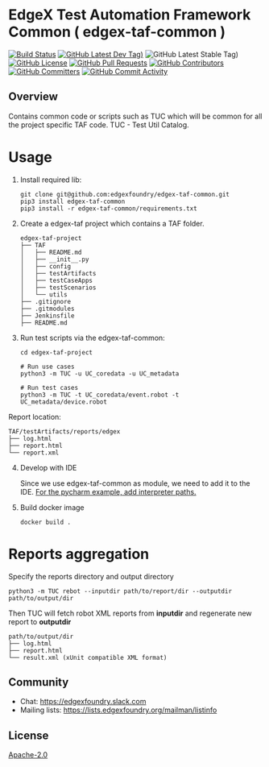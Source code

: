 <!--

 Copyright (C) 2019 Intel Corporation
 Copyright (C) 2019 IOTech Ltd
 SPDX-License-Identifier: Apache-2.0

-->

# EdgeX Test Automation Framework Common ( edgex-taf-common )
[![Build Status](https://jenkins.edgexfoundry.org/view/EdgeX%20Foundry%20Project/job/edgexfoundry/job/edgex-taf-common/job/master/badge/icon)](https://jenkins.edgexfoundry.org/view/EdgeX%20Foundry%20Project/job/edgexfoundry/job/edgex-taf-common/job/master/) [![GitHub Latest Dev Tag)](https://img.shields.io/github/v/tag/edgexfoundry/edgex-taf-common?include_prereleases&sort=semver&label=latest-dev)](https://github.com/edgexfoundry/edgex-taf-common/tags) ![GitHub Latest Stable Tag)](https://img.shields.io/github/v/tag/edgexfoundry/edgex-taf-common?sort=semver&label=latest-stable) [![GitHub License](https://img.shields.io/github/license/edgexfoundry/edgex-taf-common)](https://choosealicense.com/licenses/apache-2.0/) [![GitHub Pull Requests](https://img.shields.io/github/issues-pr-raw/edgexfoundry/edgex-taf-common)](https://github.com/edgexfoundry/edgex-taf-common/pulls) [![GitHub Contributors](https://img.shields.io/github/contributors/edgexfoundry/edgex-taf-common)](https://github.com/edgexfoundry/edgex-taf-common/contributors) [![GitHub Committers](https://img.shields.io/badge/team-committers-green)](https://github.com/orgs/edgexfoundry/teams/edgex-taf-committers/members) [![GitHub Commit Activity](https://img.shields.io/github/commit-activity/m/edgexfoundry/edgex-taf-common)](https://github.com/edgexfoundry/edgex-taf-common/commits)

## Overview
Contains common code or scripts such as TUC which will be common for all the project specific TAF code.
TUC - Test Util Catalog.

# Usage

1. Install required lib:
    ```shell script
    git clone git@github.com:edgexfoundry/edgex-taf-common.git
    pip3 install edgex-taf-common
    pip3 install -r edgex-taf-common/requirements.txt
    ```

2. Create a edgex-taf project which contains a TAF folder.

    ```
    edgex-taf-project
    ├── TAF
    │   ├── README.md
    │   ├── __init__.py
    │   ├── config
    │   ├── testArtifacts
    │   ├── testCaseApps
    │   ├── testScenarios
    │   └── utils
    ├── .gitignore
    ├── .gitmodules
    ├── Jenkinsfile
    ├── README.md
    ```
   
3. Run test scripts via the edgex-taf-common:
    ```shell script
    cd edgex-taf-project
   
    # Run use cases
    python3 -m TUC -u UC_coredata -u UC_metadata
    
    # Run test cases
    python3 -m TUC -t UC_coredata/event.robot -t UC_metadata/device.robot
    ```

Report location:
```
TAF/testArtifacts/reports/edgex
├── log.html
├── report.html
└── report.xml
```
   
4. Develop with IDE

   Since we use edgex-taf-common as module, we need to add it to the IDE. [For the pycharm example, add interpreter paths.](https://www.jetbrains.com/help/pycharm/installing-uninstalling-and-reloading-interpreter-paths.html)

5. Build docker image
    ```shell script
    docker build .
    ```

# Reports aggregation
Specify the reports directory and output directory

`python3 -m TUC rebot --inputdir path/to/report/dir --outputdir path/to/output/dir` 

Then TUC will fetch robot XML reports from **inputdir** and regenerate new report to **outputdir**
```
path/to/output/dir
├── log.html
├── report.html
└── result.xml (xUnit compatible XML format)
```

## Community
- Chat: https://edgexfoundry.slack.com
- Mailing lists: https://lists.edgexfoundry.org/mailman/listinfo

## License
[Apache-2.0](LICENSE)
